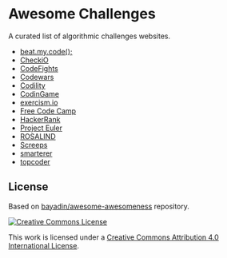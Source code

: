 # Awesome Challenges

A curated list of algorithmic challenges websites.

- [beat.my.code();](http://www.beatmycode.com/challenges)
- [CheckiO](http://www.checkio.org/)
- [CodeFights](https://codefights.com/)
- [Codewars](http://www.codewars.com/)
- [Codility](https://codility.com/programmers/challenges/)
- [CodinGame](https://www.codingame.com/start)
- [exercism.io](http://exercism.io/)
- [Free Code Camp](https://www.freecodecamp.com/)
- [HackerRank](https://www.hackerrank.com/)
- [Project Euler](https://projecteuler.net/)
- [ROSALIND](http://rosalind.info/)
- [Screeps](https://screeps.com/)
- [smarterer](http://smarterer.com/tests/categories/Programming)
- [topcoder](https://www.topcoder.com/challenges/)

## License

Based on [bayadin/awesome-awesomeness](https://github.com/bayandin/awesome-awesomeness) repository.

[![Creative Commons License](http://i.creativecommons.org/l/by/4.0/88x31.png)](http://creativecommons.org/licenses/by/4.0/)

This work is licensed under a [Creative Commons Attribution 4.0 International License](http://creativecommons.org/licenses/by/4.0/).
